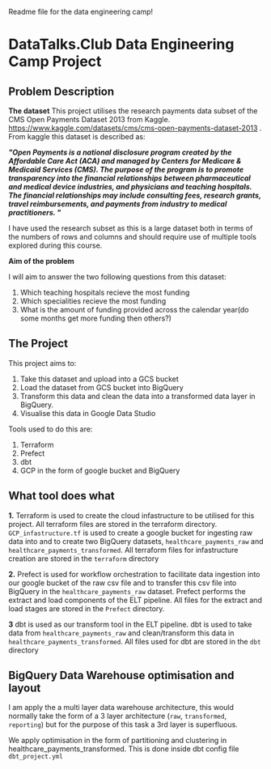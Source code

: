 Readme file for the data engineering camp!

# DataTalks.Club Data Engineering Camp Project


## Problem Description


**The dataset**
This project utilises the research payments data subset of the CMS Open Payments Dataset 2013 from Kaggle. https://www.kaggle.com/datasets/cms/cms-open-payments-dataset-2013 . From kaggle this dataset is described as:

***"Open Payments is a national disclosure program created by the Affordable Care Act (ACA) and managed by Centers for Medicare & Medicaid Services (CMS). The purpose of the program is to promote transparency into the financial relationships between pharmaceutical and medical device industries, and physicians and teaching hospitals. The financial relationships may include consulting fees, research grants, travel reimbursements, and payments from industry to medical practitioners. "***

I have used the research subset as this is a large dataset both in terms of the numbers of rows and columns and should require use of multiple tools explored during this course.

**Aim of the problem**

I will aim to answer the two following questions from this dataset:
1. Which teaching hospitals recieve the most funding
2. Which specialities recieve the most funding
3. What is the amount of funding provided across the calendar year(do some months get more funding then others?)


## The Project

This project aims to:
1. Take this dataset and upload into a GCS bucket
2. Load the dataset from GCS bucket into BigQuery
3. Transform this data and clean the data into a transformed data  layer in BigQuery.
4. Visualise this data in Google Data Studio

Tools used to do this are:
1. Terraform
2. Prefect
3. dbt
4. GCP in the form of google bucket and BigQuery


## What tool does what

**1.** Terraform is used to create the cloud infastructure to be utilised for this project. All terraform files are stored in the terraform directory. ``GCP_infastructure.tf`` is used to create a google bucket for ingesting raw data into and to create two BigQuery datasets, ``healthcare_payments_raw`` and ``healthcare_payments_transformed``. All terraform files for infastructure creation are stored in the ``terraform`` directory

**2.** Prefect is used for workflow orchestration to facilitate data ingestion into our google bucket of the raw csv file and to transfer this csv file into BigQuery in the  ``healthcare_payments_raw`` dataset.  Prefect performs the extract and load components of the ELT pipeline. All files for the extract and load stages are stored in the ``Prefect`` directory.

**3** dbt is used as our transform tool in the ELT pipeline. dbt is used to take data from  ``healthcare_payments_raw`` and clean/transform this data in  ``healthcare_payments_transformed``. All files used for dbt are stored in the ``dbt`` directory


## BigQuery Data Warehouse optimisation and layout
I am  apply the a multi layer data warehouse architecture, this would normally take the form of a 3 layer architecture (``raw``, ``transformed``, ``reporting``)
but for the purpose of this task a 3rd layer is superfluous.

We apply optimisation in the form of partitioning and clustering in  healthcare_payments_transformed. This is done inside dbt config file ``dbt_project.yml``